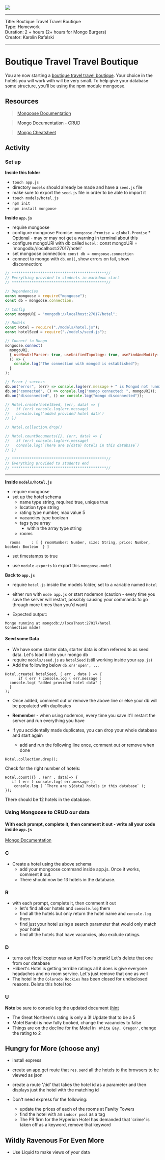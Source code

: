 ![](https://git.generalassemb.ly/Web-Development-Immersive-Remote/WDIR-Outrun/blob/master/ga_cog.png)

---

Title: Boutique Travel Travel Boutique<br>
Type: Homework<br>
Duration: 2 + hours (2+ hours for Mongo Burgers) <br>
Creator: Karolin Rafalski <br>

---

# Boutique Travel Travel Boutique

You are now starting a [boutique travel travel boutique](http://pushing-daisies.wikia.com/wiki/Boutique_Travel_Travel_Boutique). Your choice in the hotels you will work with will be very small. To help give your database some structure, you'll be using the npm module mongoose.

## Resources

> [Mongoose Documentation](http://mongoosejs.com/docs/guide.html)

> [Mongo Documentation - CRUD](https://docs.mongodb.com/manual/crud/)

> [Mongo Cheatsheet](../Mongo_Cheatsheet.md)

## Activity

### Set up

**Inside this folder**

- `touch app.js`
- directory `models` should already be made and have a `seed.js` file
- make sure to export the `seed.js` file in order to be able to import it
- `touch models/hotel.js`
- `npm init`
- `npm install mongoose`

**Inside `app.js`**

- require mongoose
- configure mongoose Promise: `mongoose.Promise = global.Promise` \* Optional - may or may not get a warning in terminal about this
- configure mongoURI with db called `hotel` : const mongoURI = 'mongodb://localhost:27017/hotel'
- set mongoose connection: `const db = mongoose.connection`
- connect to mongo with `db.on()`, show errors on fail, show disconnection:

```js
// *******************************************//
// Everything provided to students in markdown start
// *******************************************//

// Dependencies
const mongoose = require("mongoose");
const db = mongoose.connection;

// Config
const mongoURI = "mongodb://localhost:27017/hotel";

// Models
const Hotel = require("./models/hotel.js");
const hotelSeed = require("./models/seed.js");

// Connect to Mongo
mongoose.connect(
  mongoURI,
  { useNewUrlParser: true, useUnifiedTopology: true, useFindAndModify: false },
  () => {
    console.log("The connection with mongod is established");
  }
);

// Error / success
db.on("error", (err) => console.log(err.message + " is Mongod not running?"));
db.on("connected", () => console.log("mongo connected: ", mongoURI));
db.on("disconnected", () => console.log("mongo disconnected"));

// Hotel.create(hotelSeed, (err, data) => {
//   if (err) console.log(err.message)
//   console.log('added provided hotel data')
// })

// Hotel.collection.drop()

// Hotel.countDocuments({}, (err, data) => {
//   if (err) console.log(err.message)
//   console.log(`There are ${data} hotels in this database`)
// })

// *******************************************//
// Everything provided to students end
// *******************************************//
```

<hr>

**Inside `models/hotel.js`**

- require mongoose
- set up the hotel schema
  - name type string, required true, unique true
  - location type string
  - rating type number, max value 5
  - vacancies type boolean
  - tags type array
    - within the array type string
  - rooms

```
  rooms     : [ { roomNumber: Number, size: String, price: Number, booked: Boolean  } ]
```

- set timestamps to true

- use `module.exports` to export this `mongoose.model`

**Back to `app.js`**

- require `hotel.js` inside the models folder, set to a variable named `Hotel`

- either run with `node app.js` or start nodemon (caution - every time you save the server will restart, possibly causing your commands to go through more times than you'd want)
- Expected output:

```
Mongo running at mongodb://localhost:27017/hotel
Connection made!
```

#### Seed some Data

- We have some starter data, starter data is often referred to as seed data. Let's load it into your mongo db
- require `models/seed.js` as `hotelSeed` (still working inside your `app.js`)
- Add the following below `db.on('open', ...`

```
Hotel.create( hotelSeed, ( err , data ) => {
      if ( err ) console.log ( err.message )
  console.log( "added provided hotel data" )
  }
);
```

- Once added, comment out or remove the above line or else your db will be populated with duplicates
- **Remember** - when using nodemon, every time you save it'll restart the server and run everything you have

- If you accidentally made duplicates, you can drop your whole database and start again
  - add and run the following line once, comment out or remove when done

```
Hotel.collection.drop();
```

Check for the right number of hotels:

```
Hotel.count({} , (err , data)=> {
   if ( err ) console.log( err.message );
    console.log ( `There are ${data} hotels in this database` );
});
```

There should be 12 hotels in the database.

### Using Mongoose to CRUD our data

#### With each prompt, complete it, then comment it out - write all your code inside `app.js`

[Mongo Documentation](https://docs.mongodb.com/manual/crud/)

### C

- Create a hotel using the above schema
  - add your mongoose command inside app.js. Once it works, comment it out.
  - There should now be 13 hotels in the database.

### R

- with each prompt, complete it, then comment it out
  - let's find all our hotels and `console.log` them
  - find all the hotels but only return the hotel name and `console.log` them
  - find just your hotel using a search parameter that would only match your hotel
  - find all the hotels that have vacancies, also exclude ratings.

### D

- turns out Hotelicopter was an April Fool's prank! Let's delete that one from our database
- Hilbert's Hotel is getting terrible ratings all it does is give everyone headaches and no room service. Let's just remove that one as well
- The hotel in the `Colorado Rockies` has been closed for undisclosed reasons. Delete this hotel too

### U

**Note** be sure to console log the updated document ([hint](https://davidburgos.blog/return-updated-document-mongoose/)

- The Great Northern's rating is only a 3! Update that to be a 5
- Motel Bambi is now fully booked, change the vacancies to false
- Things are on the decline for the Motel in `'White Bay, Oregon'`, change the rating to 2

## Hungry for More (choose any)

- install express
- create an app.get route that `res.send` all the hotels to the browsers to be viewed as json
- create a route '/:id' that takes the hotel id as a parameter and then displays just the hotel with the matching id
  <br>

- Don't need express for the following:
  - update the prices of each of the rooms at Fawlty Towers
  - find the hotel with an `indoor pool` as a tag
  - The PR firm for the Hyperion Hotel has demanded that 'crime' is taken off as a keyword, remove that keyword

## Wildly Ravenous For Even More

- Use Liquid to make views of your data
